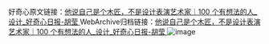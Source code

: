 好奇心原文链接：[他说自己是个木匠，不是设计表演艺术家｜100 个有想法的人_设计_好奇心日报-胡莹 ](https://www.qdaily.com/articles/12274.html)
WebArchive归档链接：[他说自己是个木匠，不是设计表演艺术家｜100 个有想法的人_设计_好奇心日报-胡莹 ](http://web.archive.org/web/20171021130651/http://www.qdaily.com:80/articles/12274.html)
![image](http://ww3.sinaimg.cn/large/007d5XDply1g3x2nigzsxj30u0bd4qv5)